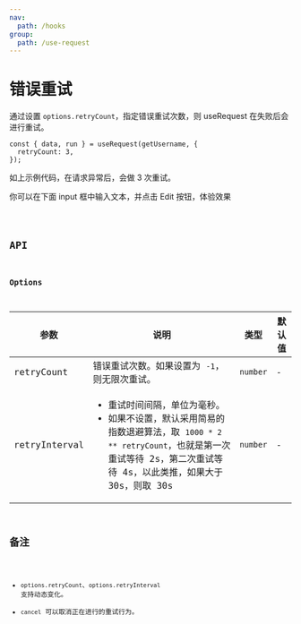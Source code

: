 ```yaml
---
nav:
  path: /hooks
group:
  path: /use-request
---
```


# 错误重试

通过设置 `options.retryCount`，指定错误重试次数，则 useRequest 在失败后会进行重试。

```tsx | pure
const { data, run } = useRequest(getUsername, {
  retryCount: 3,
});
```

如上示例代码，在请求异常后，会做 3 次重试。

你可以在下面 input 框中输入文本，并点击 Edit 按钮，体验效果

<code src="./demo/retry.tsx">

## API

### Options

| 参数          | 说明                                                                                                                                                                                                    | 类型     | 默认值 |
| ------------- | ------------------------------------------------------------------------------------------------------------------------------------------------------------------------------------------------------- | -------- | ------ |
| retryCount    | 错误重试次数。如果设置为 `-1`，则无限次重试。                                                                                                                                                           | `number` | -      |
| retryInterval | <ul><li>重试时间间隔，单位为毫秒。</li><li>如果不设置，默认采用简易的指数退避算法，取 `1000 * 2 ** retryCount`，也就是第一次重试等待 2s，第二次重试等待 4s，以此类推，如果大于 30s，则取 30s </li></ul> | `number` | -      |

## 备注

- `options.retryCount`、`options.retryInterval` 支持动态变化。
- `cancel` 可以取消正在进行的重试行为。
